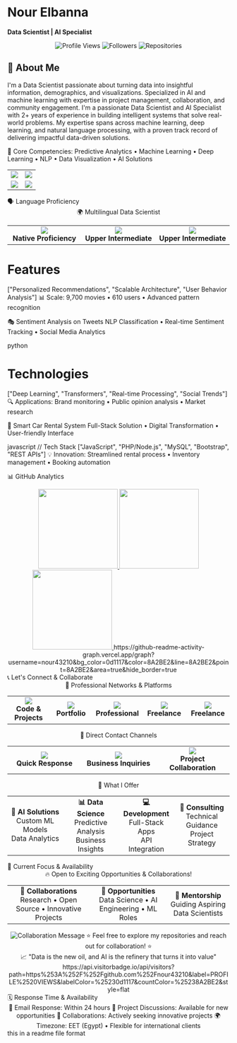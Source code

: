 
# Nour Elbanna 
**Data Scientist | AI Specialist** 

<div align="center">

![Profile Views](https://komarev.com/ghpvc/?username=nour43210&color=blueviolet)
![Followers](https://img.shields.io/github/followers/nour43210?style=social)
![Repositories](https://img.shields.io/badge/Repositories-8-blue)

</div>

## 👋 About Me
I'm a Data Scientist passionate about turning data into insightful information, demographics, and visualizations. Specialized in AI and machine learning with expertise in project management, collaboration, and community engagement.
I'm a passionate Data Scientist and AI Specialist with 2+ years of experience in building intelligent systems that solve real-world problems. My expertise spans across machine learning, deep learning, and natural language processing, with a proven track record of delivering impactful data-driven solutions.

🎯 Core Competencies: Predictive Analytics • Machine Learning • Deep Learning • NLP • Data Visualization • AI Solutions

<table align="center"> <tr> <td align="center" width="50%"> <img src="https://img.shields.io/badge/Location-Alexandria,%20Egypt-8A2BE2?style=flat-square&logo=map" /> </td> <td align="center" width="50%"> <img src="https://img.shields.io/badge/Pronouns-she/her-8A2BE2?style=flat-square&logo=person" /> </td> </tr> <tr> <td align="center"> <img src="https://img.shields.io/badge/Email-nousahmedelabanna@gmail.com-8A2BE2?style=flat-square&logo=gmail" /> </td> <td align="center"> <img src="https://img.shields.io/badge/Status-Open%20to%20Opportunities-8A2BE2?style=flat-square&logo=rocket" /> </td> </tr> </table>
🗣️ Language Proficiency
<div align="center">
🌍 Multilingual Data Scientist
<table> <tr> <td align="center" width="33%"> <img src="https://img.shields.io/badge/Arabic-Native-8A2BE2?style=for-the-badge&logo=language&logoColor=white" /> <br/> <strong>Native Proficiency</strong> </td> <td align="center" width="33%"> <img src="https://img.shields.io/badge/English-B2-8A2BE2?style=for-the-badge&logo=language&logoColor=white" /> <br/> <strong>Upper Intermediate</strong> </td> <td align="center" width="33%"> <img src="https://img.shields.io/badge/French-B2-8A2BE2?style=for-the-badge&logo=language&logoColor=white" /> <br/> <strong>Upper Intermediate</strong> </td> </tr> </table></div>

# Features
["Personalized Recommendations", "Scalable Architecture", "User Behavior Analysis"]
📊 Scale: 9,700 movies • 610 users • Advanced pattern recognition

🎭 Sentiment Analysis on Tweets
NLP Classification • Real-time Sentiment Tracking • Social Media Analytics

python
# Technologies
["Deep Learning", "Transformers", "Real-time Processing", "Social Trends"]
🔍 Applications: Brand monitoring • Public opinion analysis • Market research

🚗 Smart Car Rental System
Full-Stack Solution • Digital Transformation • User-friendly Interface

javascript
// Tech Stack
["JavaScript", "PHP/Node.js", "MySQL", "Bootstrap", "REST APIs"]
💡 Innovation: Streamlined rental process • Inventory management • Booking automation

📊 GitHub Analytics
<div align="center"><!-- GitHub Stats --><a href="https://github.com/nour43210"> <img height="180em" src="https://github-readme-stats.vercel.app/api?username=nour43210&show_icons=true&theme=radical&include_all_commits=true&count_private=true&hide_border=true&bg_color=0d1117&title_color=8A2BE2&icon_color=8A2BE2" /> <img height="180em" src="https://github-readme-stats.vercel.app/api/top-langs/?username=nour43210&layout=compact&theme=radical&hide_border=true&bg_color=0d1117&title_color=8A2BE2&text_color=ffffff" /> </a><!-- Streak Stats --><a href="https://github.com/nour43210"> <img height="180em" src="https://github-readme-streak-stats.herokuapp.com/?user=nour43210&theme=radical&hide_border=true&background=0d1117&ring=8A2BE2&fire=8A2BE2&currStreakLabel=8A2BE2" /> </a><!-- Activity Graph -->
https://github-readme-activity-graph.vercel.app/graph?username=nour43210&bg_color=0d1117&color=8A2BE2&line=8A2BE2&point=8A2BE2&area=true&hide_border=true

</div>
📞 Let's Connect & Collaborate
<div align="center">
💼 Professional Networks & Platforms
<table> <tr> <td align="center" width="20%"> <a href="https://github.com/nour43210"> <img src="https://img.shields.io/badge/GitHub-Profile-181717?style=for-the-badge&logo=github&logoColor=white" /> </a> <br/> <strong>Code & Projects</strong> </td> <td align="center" width="20%"> <a href="https://nousahmedalbanna.wixsite.com/nourelbanna"> <img src="https://img.shields.io/badge/Portfolio-Showcase-8A2BE2?style=for-the-badge&logo=google-chrome&logoColor=white" /> </a> <br/> <strong>Portfolio</strong> </td> <td align="center" width="20%"> <a href="https://www.linkedin.com/in/nour-el-banna-133380315/"> <img src="https://img.shields.io/badge/LinkedIn-Connect-0077B5?style=for-the-badge&logo=linkedin&logoColor=white" /> </a> <br/> <strong>Professional</strong> </td> <td align="center" width="20%"> <a href="https://www.fiverr.com/nourelbanna347/deliver-business-solutions-using-ai-and-data-science-1fe3?utm_medium=shared&utm_source=copy_link&utm_campaign=base_gig_create_share&utm_term=pd8PmwY&view=gig&gig_id=435800811"> <img src="https://img.shields.io/badge/Fiverr-Hire%20Me-1DBF73?style=for-the-badge&logo=fiverr&logoColor=white" /> </a> <br/> <strong>Freelance</strong> </td> <td align="center" width="20%"> <a href="https://khamsat.com/user/nour_elbanna"> <img src="https://img.shields.io/badge/Khamsat-Projects-FF6B35?style=for-the-badge&logo=code&logoColor=white" /> </a> <br/> <strong>Freelance</strong> </td> </tr> </table></div><div align="center">
🎯 Direct Contact Channels
<table> <tr> <td align="center" width="33%"> <a href="mailto:nousahmedelabanna@gmail.com"> <img src="https://img.shields.io/badge/Email-D14836?style=for-the-badge&logo=gmail&logoColor=white" /> </a> <br/> <strong>Quick Response</strong> </td> <td align="center" width="33%"> <a href="https://www.linkedin.com/in/nour-el-banna-133380315/"> <img src="https://img.shields.io/badge/LinkedIn_Messaging-Professional-0077B5?style=for-the-badge&logo=linkedin&logoColor=white" /> </a> <br/> <strong>Business Inquiries</strong> </td> <td align="center" width="33%"> <a href="https://github.com/nour43210"> <img src="https://img.shields.io/badge/GitHub_Issues-Collaborate-181717?style=for-the-badge&logo=github&logoColor=white" /> </a> <br/> <strong>Project Collaboration</strong> </td> </tr> </table></div><div align="center">
🌟 What I Offer
<table> <tr> <td align="center" width="25%"> <strong>🤖 AI Solutions</strong><br/> Custom ML Models<br/> Data Analytics </td> <td align="center" width="25%"> <strong>📊 Data Science</strong><br/> Predictive Analysis<br/> Business Insights </td> <td align="center" width="25%"> <strong>💻 Development</strong><br/> Full-Stack Apps<br/> API Integration </td> <td align="center" width="25%"> <strong>🎯 Consulting</strong><br/> Technical Guidance<br/> Project Strategy </td> </tr> </table></div>
🎯 Current Focus & Availability
<div align="center">
🔥 Open to Exciting Opportunities & Collaborations!
<table> <tr> <td align="center"> <strong>🤝 Collaborations</strong><br/> Research • Open Source • Innovative Projects </td> <td align="center"> <strong>💼 Opportunities</strong><br/> Data Science • AI Engineering • ML Roles </td> <td align="center"> <strong>🌟 Mentorship</strong><br/> Guiding Aspiring Data Scientists </td> </tr> </table>
<img src="https://readme-typing-svg.herokuapp.com?font=Fira+Code&size=16&duration=3000&color=8A2BE2&center=true&vCenter=true&width=600&lines=Let's+build+the+future+with+AI+together!;Innovating+through+data-driven+solutions;Transforming+ideas+into+intelligent+systems" alt="Collaboration Message" />
⭐ Feel free to explore my repositories and reach out for collaboration! ⭐

</div>
<div align="center">
📈 "Data is the new oil, and AI is the refinery that turns it into value"
https://api.visitorbadge.io/api/visitors?path=https%253A%252F%252Fgithub.com%252Fnour43210&label=PROFILE%2520VIEWS&labelColor=%25230d1117&countColor=%25238A2BE2&style=flat

</div>
🗓️ Response Time & Availability
<div align="center">
📧 Email Response: Within 24 hours
💼 Project Discussions: Available for new opportunities
🤝 Collaborations: Actively seeking innovative projects
🌍 Timezone: EET (Egypt) • Flexible for international clients

</div>
this in a readme file format
